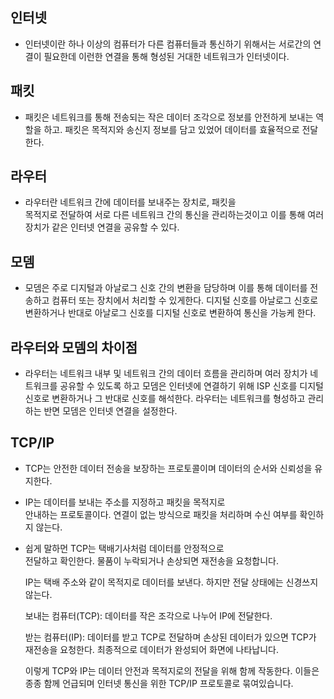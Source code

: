 ## 인터넷
- 인터넷이란 하나 이상의 컴퓨터가 다른 컴퓨터들과 통신하기 위해서는 서로간의 연결이 필요한데 이런한 연결을 통해 형성된 거대한 네트워크가 인터넷이다.

## 패킷
- 패킷은 네트워크를 통해 전송되는 작은 데이터 조각으로 
   정보를 안전하게 보내는 역할을 하고. 패킷은 목적지와  송신지 정보를 담고 있었어 데이터를 효율적으로 전달한다.

## 라우터
- 라우터란 네트워크 간에 데이터를 보내주는 장치로, 패킷을   
  목적지로 전달하여 서로 다른 네트워크 간의 통신을
  관리하는것이고 이를 통해 여러 장치가 같은 인터넷 연결을 공유할 수 있다.

## 모뎀
- 모뎀은 주로 디지털과 아날로그 신호 간의 변환을 담당하며 
  이를 통해 데이터를 전송하고 컴퓨터 또는 장치에서 처리할 수 있게한다. 디지털 신호를 아날로그 신호로 변환하거나 반대로 아날로그 신호를 디지털 신호로 변환하여 통신을 가능케 한다.

## 라우터와 모뎀의 차이점
- 라우터는 네트워크 내부 및 네트워크 간의 데이터 흐름을 
  관리하며 여러 장치가 네트워크를 공유할 수 있도록 하고 모뎀은 인터넷에 연결하기 위해 ISP 신호를 디지털 신호로 변환하거나 그 반대로 신호를 해석한다. 라우터는 네트워크를 형성하고 관리하는 반면 모뎀은 인터넷 연결을 설정한다.

## TCP/IP
- TCP는 안전한 데이터 전송을 보장하는 프로토콜이며 
  데이터의 순서와 신뢰성을 유지한다.

- IP는 데이터를 보내는 주소를 지정하고 패킷을 목적지로    
  안내하는 프로토콜이다. 연결이 없는 방식으로 패킷을 처리하며 수신 여부를 확인하지 않는다.

- 쉽게 말하먼 TCP는 택배기사처럼 데이터를 안정적으로   
  전달하고 확인한다. 물품이 누락되거나 손상되면 재전송을 요청합니다.

  IP는 택배 주소와 같이 목적지로 데이터를 보낸다. 하지만 전달 상태에는 신경쓰지 않는다.

  보내는 컴퓨터(TCP): 데이터를 작은 조각으로 나누어 IP에 전달한다.

  받는 컴퓨터(IP): 데이터를 받고 TCP로 전달하며 손상된 데이터가 있으면 TCP가 재전송을 요청한다. 최종적으로 데이터가 완성되어 화면에 나타납니다.

  이렇게 TCP와 IP는 데이터 안전과 목적지로의 전달을 위해 함께 작동한다. 이들은 종종 함께 언급되며 인터넷 통신을 위한 TCP/IP 프로토콜로 묶여있습니다.

